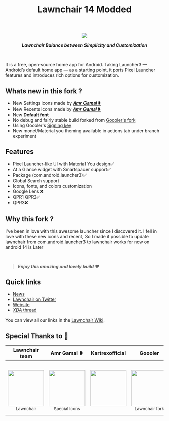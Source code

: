 # <p align="center"> Lawnchair 14 Modded

<picture>
    <!-- Avoid image being clickable with slight workaround --->
    <!-- ❤️ Credit to Raine on the Lawnchair Discord --->
    <source media="(prefers-color-scheme: dark)" srcset="docs/Lawnchair Mod Banner.png"
    <img alt="Lawnchair Mod Banner" src="docs/Lawnchair Mod Banner.png">
</picture>

&nbsp;

<p align="center">
          <img src=<"https://m3-markdown-badges.vercel.app/stars/9/2/ZTechDev06/Lawnchair-Modded">

<p align="center"> <b> <i> Lawnchair Balance between Simplicity and Customization </b> </i>

&nbsp;

It is a free, open-source home app for Android. Taking Launcher3 — Android’s default home app — as a starting point, it ports Pixel Launcher features and introduces rich options for customization.


## Whats new in this fork ?

-   New Settings icons made by [𝑨𝒎𝒓 𝑮𝒂𝒎𝒂𝒍 ❥](https://t.me/AMRGAMAL_STORE)
-   New Recents icons made by [𝑨𝒎𝒓 𝑮𝒂𝒎𝒂𝒍 ❥](https://t.me/AMRGAMAL_STORE)
-   New **Default font**
-   No debug and fairly stable build forked from [Goooler's fork](https://github.com/Goooler/LawnchairRelease)
- Using Goooler's [Signing key](keystore.properties)
- New monet/Material you theming available in actions tab under branch experiment

## Features

-   Pixel Launcher-like UI with Material You design✅
-   At a Glance widget with Smartspacer support✅
-   Package (com.android.launcher3)✅
-   Global Search support
-   Icons, fonts, and colors customization
-   Google Lens ❌
-   QPR1 QPR2✅
-   QPR3❌



## Why this fork ?

I've been in love with this awesome launcher since I discovered it. I fell in love with these new icons and recent, So I made it possible to update lawnchair from com.android.launcher3 to lawnchair works for now on android 14 is Later

<br>

> _**Enjoy this amazing and lovely build ❤**_

## Quick links

-   [News](https://t.me/lawnchairci)
-   [Lawnchair on Twitter](https://twitter.com/lawnchairapp)
-   [Website](https://lawnchair.app)
-   [_XDA_ thread](https://forum.xda-developers.com/t/lawnchair-customizable-pixel-launcher.3627137/)

You can view all our links in the [Lawnchair Wiki](https://github.com/LawnchairLauncher/lawnchair/wiki).


## Special Thanks to 💖

| Lawnchair team | Amr Gamal ❥ | Kartrexofficial | Goooler | nulldrf | Eren
:-----------------------------------------------------------------------------------------------------------------------------------------------------------------------------------------------------------------------------------------------------------------------------------------------------------:|:-----------------------------------------------------------------------------------------------------------------------------------------------------------------------------------------------------------------------------------------------------------------------------------: | :-----------------------------------------------------------------------------------------------------------------------------------------------------------------------------------------------------------------------------------------------------------------------------------: | :-----------------------------------------------------------------------------------------------------------------------------------------------------------------------------------------------------------------------------------------------------------------------------------: | :-----------------------------------------------------------------------------------------------------------------------------------------------------------------------------------------------------------------------------------------------------------------------------------: | :-----------------------------------------------------------------------------------------------------------------------------------------------------------------------------------------------------------------------------------------------------------------------------------: |
| <br>[<img src="https://avatars.githubusercontent.com/u/34144436?s=200&v=4" width=115><br>](https://github.com/LawnchairLauncher)<sub>Lawnchair</sub> | <br>[<img src="https://avatar.fuplink.net/avatar/dircover/6326959?verc=0823110339" width=115><br>](t.me/AMRGAMAL_STORE)<sub>Special Icons</sub> | <br>[<img src="https://avatars.githubusercontent.com/u/172979966?v=4" width=115><br>](https://github.com/Kartrexofficial)<sub> &nbsp; </sub> | <br>[<img src="https://avatars.githubusercontent.com/u/10363352?v=4" width=115><br>](https://github.com/Goooler)<sub>Lawnchair fork</sub> | <br>[<img src="https://avatars.githubusercontent.com/u/99473957?v=4" width=115><br>](https://github.com/nulldrf)<sub>New Theming Style</sub> | <br>[<img src="https://avatars.githubusercontent.com/u/101087324?v=4" width=115><br>](https://github.com/LinuxGuy312)<sub>Helper</sub>
